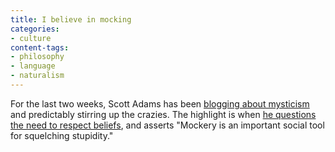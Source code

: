 ```yaml
---
title: I believe in mocking
categories:
- culture
content-tags:
- philosophy
- language
- naturalism
---
```


For the last two weeks, Scott Adams has been [blogging about mysticism][1] and predictably stirring up the crazies.  The highlight is when [he questions the need to respect beliefs][2], and asserts "Mockery is an important social tool for squelching stupidity."

   [1]: http://dilbertblog.typepad.com/the_dilbert_blog/2006/04/
   [2]: http://dilbertblog.typepad.com/the_dilbert_blog/2006/04/respecting_the_.html
